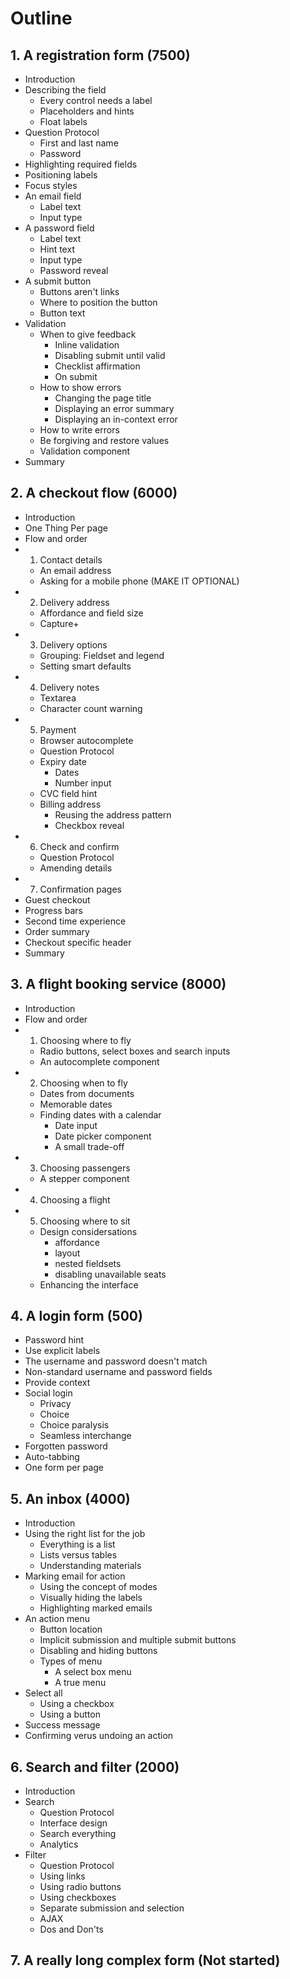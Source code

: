 # Outline

## 1. A registration form (7500)

- Introduction
- Describing the field
	- Every control needs a label
	- Placeholders and hints
	- Float labels
- Question Protocol
	- First and last name
	- Password
- Highlighting required fields
- Positioning labels
- Focus styles
- An email field
	- Label text
	- Input type
- A password field
	- Label text
	- Hint text
	- Input type
	- Password reveal
- A submit button
	- Buttons aren't links
	- Where to position the button
	- Button text
- Validation
	- When to give feedback
		- Inline validation
		- Disabling submit until valid
		- Checklist affirmation
		- On submit
	- How to show errors
		- Changing the page title
		- Displaying an error summary
		- Displaying an in-context error
	- How to write errors
	- Be forgiving and restore values
	- Validation component
- Summary

## 2. A checkout flow (6000)

- Introduction
- One Thing Per page
- Flow and order
- 1. Contact details
	- An email address
	- Asking for a mobile phone (MAKE IT OPTIONAL)
- 2. Delivery address
	- Affordance and field size
	- Capture+
- 3. Delivery options
	- Grouping: Fieldset and legend
	- Setting smart defaults
- 4. Delivery notes
	- Textarea
	- Character count warning
- 5. Payment
	- Browser autocomplete
	- Question Protocol
	- Expiry date
		- Dates
		- Number input
	- CVC field hint
	- Billing address
		- Reusing the address pattern
		- Checkbox reveal
- 6. Check and confirm
	- Question Protocol
	- Amending details
- 7. Confirmation pages
- Guest checkout
- Progress bars
- Second time experience
- Order summary
- Checkout specific header
- Summary

## 3. A flight booking service (8000)

- Introduction
- Flow and order
- 1. Choosing where to fly
	- Radio buttons, select boxes and search inputs
	- An autocomplete component
- 2. Choosing when to fly
	- Dates from documents
	- Memorable dates
	- Finding dates with a calendar
		- Date input
		- Date picker component
		- A small trade-off
- 3. Choosing passengers
	- A stepper component
- 4. Choosing a flight
- 5. Choosing where to sit
	- Design considersations
		- affordance
		- layout
		- nested fieldsets
		- disabling unavailable seats
	- Enhancing the interface

## 4. A login form (500)

- Password hint
- Use explicit labels
- The username and password doesn't match
- Non-standard username and password fields
- Provide context
- Social login
	- Privacy
	- Choice
	- Choice paralysis
	- Seamless interchange
- Forgotten password
- Auto-tabbing
- One form per page

## 5. An inbox (4000)

- Introduction
- Using the right list for the job
	- Everything is a list
	- Lists versus tables
	- Understanding materials
- Marking email for action
	- Using the concept of modes
	- Visually hiding the labels
	- Highlighting marked emails
- An action menu
	- Button location
	- Implicit submission and multiple submit buttons
	- Disabling and hiding buttons
	- Types of menu
		- A select box menu
		- A true menu
- Select all
	- Using a checkbox
	- Using a button
- Success message
- Confirming verus undoing an action

## 6. Search and filter (2000)

- Introduction
- Search
	- Question Protocol
	- Interface design
	- Search everything
	- Analytics
- Filter
	- Question Protocol
	- Using links
	- Using radio buttons
	- Using checkboxes
	- Separate submission and selection
	- AJAX
	- Dos and Don'ts

## 7. A really long complex form (Not started)
